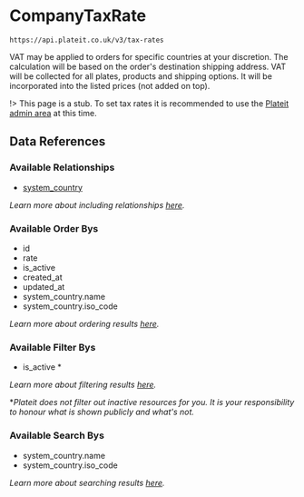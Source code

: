 # CompanyTaxRate

`https://api.plateit.co.uk/v3/tax-rates`

VAT may be applied to orders for specific countries at your discretion. The calculation will be based on the order's destination shipping address. VAT will be collected for all plates, products and shipping options. It will be incorporated into the listed prices (not added on top).

!> This page is a stub. To set tax rates it is recommended to use the [Plateit admin area](https://admin.plateit.co.uk) at this time.

## Data References

### Available Relationships

* [system_country](/objects/system-country.md)

*Learn more about including relationships [here](fundamentals/conventions.md#including-relationships).*

### Available Order Bys

* id
* rate
* is_active
* created_at
* updated_at
* system_country.name
* system_country.iso_code

*Learn more about ordering results [here](fundamentals/conventions.md#ordering-results).*

### Available Filter Bys

* is_active *

*Learn more about filtering results [here](fundamentals/conventions.md#filtering-results).*

**Plateit does not filter out inactive resources for you. It is your responsibility to honour what is shown publicly and what's not.*

### Available Search Bys

* system_country.name
* system_country.iso_code

*Learn more about searching results [here](fundamentals/conventions.md#searching).*
